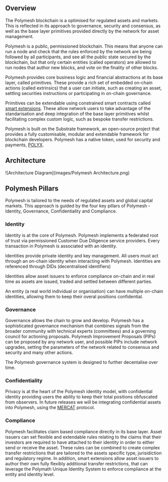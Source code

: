 ## Overview

The Polymesh blockchain is a optimised for regulated assets and markets. This is reflected in its approach to governance, security and consensus, as well as the base layer primitives provided directly by the network for asset management.

Polymesh is a public, permissioned blockchain. This means that anyone can run a node and check that the rules enforced by the network are being followed by all participants, and see all the public state secured by the blockchain, but that only certain entities (called operators) are allowed to run nodes that author new blocks, and vote on the finality of other blocks.

Polymesh provides core business logic and financial abstractions at its base layer, called primitives. These provide a rich set of embedded on-chain actions (called extrinsics) that a user can initiate, such as creating an asset, settling securities instructions or participating in on-chain governance.

Primitives can be extendable using constrained smart contracts called [smart extensions](./smart_extensions.md). These allow network users to take advantage of the standarisation and deep integration of the base layer primitives whilst facilitating complex custom logic, such as bespoke transfer restrictions.

Polymesh is built on the Substrate framework, an open-source project that provides a fully customisable, modular and extendable framework for blockchain developers. Polymesh has a native token, used for security and payments, [POLYX](./polyx.md).

## Architecture

![Architecture Diagram](images/Polymesh Architecture.png)

## Polymesh Pillars

Polymesh is tailored to the needs of regulated assets and global capital markets. This approach is guided by the four key pillars of Polymesh - Identity, Governance, Confidentiality and Compliance.

### Identity

Identity is at the core of Polymesh. Polymesh implements a federated root of trust via permissioned Customer Due Diligence service providers. Every transaction in Polymesh is associated with an identity.

Identities provide private identity and key management. All users must act through an on-chain identity when interacting with Polymesh. Identities are referenced through DIDs (decentralised identifiers)

Identities allow asset issuers to enforce compliance on-chain and in real time as assets are issued, traded and settled between different parties.

An entity (a real world individual or organisation) can have multiple on-chain identities, allowing them to keep their overal positions confidential.

### Governance

Governance allows the chain to grow and develop. Polymesh has a sophisticated governance mechanism that combines signals from the broader community with technical experts (committees) and a governing council for actioning proposals. Polymesh Improvement Proposals (PIPs) can be proposed by any network user, and possible PIPs include network upgrades, setting the parameters of the network related to consensus and security and many other actions.

The Polymesh governance system is designed to further decentalise over time.

### Confidentiality

Privacy is at the heart of the Polymesh identity model, with confidential identity providing users the ability to keep their total positions obfuscated from observers. In future releases we will be integrating confidential assets into Polymesh, using the [MERCAT](https://info.polymath.network/hubfs/PDFs/Polymath-MERCAT-Whitepaper-Mediated-Encrypted-Reversible-SeCure-Asset-Transfers.pdf) protocol. 

### Compliance

Polymesh facilitates claim based compliance directly in its base layer. Asset issuers can set flexible and extendable rules relating to the claims that their investors are required to have attached to their identity in order to either send or receive the asset. These rules can be combined to create complex transfer restrictions that are tailored to the assets specific type, jurisidiction and regulatory regime. In addition, smart extensions allow asset issuers to author their own fully flexibly additional transfer restrictions, that can leverage the Polymath Unique Identity System to enforce compliance at the entity and identity level.
